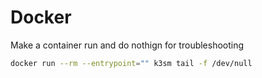 # Docker

Make a container run and do nothign for troubleshooting
```bash
docker run --rm --entrypoint="" k3sm tail -f /dev/null
```
